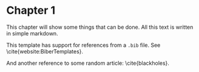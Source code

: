 # Chapter 1

This chapter will show some things that can be done.
All this text is written in simple markdown.

This template has support for references from a `.bib` file.
See \cite{website:BiberTemplates}.

And another reference to some random article: \cite{blackholes}.
